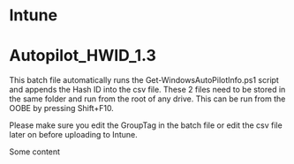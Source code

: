 # Intune

# Autopilot_HWID_1.3
This batch file automatically runs the Get-WindowsAutoPilotInfo.ps1 script and appends the Hash ID into the csv file.
These 2 files need to be stored in the same folder and run from the root of any drive.
This can be run from the OOBE by pressing Shift+F10.

Please make sure you edit the GroupTag in the batch file or edit the csv file later on before uploading to Intune.

Some content